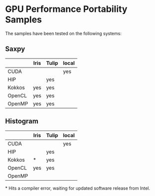 # GPU Performance Portability Samples

The samples have been tested on the following systems:

## Saxpy

|        | Iris | Tulip  | local |
|--------|------|--------|-------|
| CUDA   |      |        | yes   |
| HIP    |      | yes    |       |
| Kokkos | yes  | yes    |       |
| OpenCL | yes  | yes    |       |
| OpenMP | yes  | yes    |       |

## Histogram

|        | Iris | Tulip  | local |
|--------|------|--------|-------|
| CUDA   |      |        | yes   |
| HIP    |      | yes    |       |
| Kokkos | \*   | yes    |       |
| OpenCL | yes  | yes    |       |
| OpenMP |      |        |       |

\* Hits a compiler error, waiting for updated software release from Intel.
